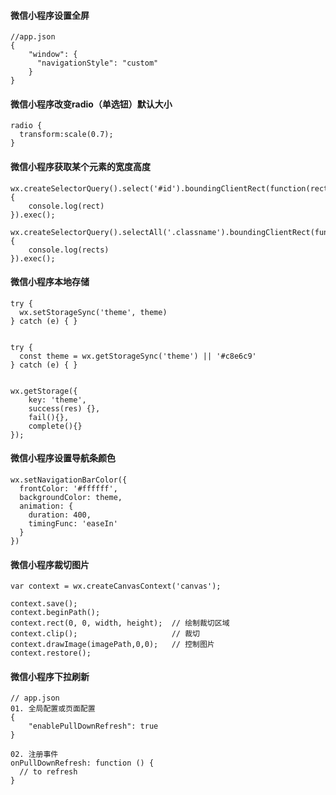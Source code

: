 #### 微信小程序设置全屏

~~~
//app.json
{
	"window": {
	  "navigationStyle": "custom" 
	}
}
~~~

#### 微信小程序改变radio（单选钮）默认大小

~~~
radio {
  transform:scale(0.7);
}
~~~

#### 微信小程序获取某个元素的宽度高度

~~~
wx.createSelectorQuery().select('#id').boundingClientRect(function(rect){
	console.log(rect)
}).exec();

wx.createSelectorQuery().selectAll('.classname').boundingClientRect(function(rects){
	console.log(rects)
}).exec();
~~~


#### 微信小程序本地存储

~~~
try {
  wx.setStorageSync('theme', theme)
} catch (e) { }


try {
  const theme = wx.getStorageSync('theme') || '#c8e6c9'
} catch (e) { }


wx.getStorage({
	key: 'theme',
	success(res) {},
	fail(){},
	complete(){}
});

~~~

#### 微信小程序设置导航条颜色
~~~
wx.setNavigationBarColor({
  frontColor: '#ffffff',
  backgroundColor: theme,
  animation: {
    duration: 400,
    timingFunc: 'easeIn'
  }
})
~~~

#### 微信小程序裁切图片
~~~ 
var context = wx.createCanvasContext('canvas');

context.save();
context.beginPath();
context.rect(0, 0, width, height);  // 绘制裁切区域
context.clip();                     // 裁切
context.drawImage(imagePath,0,0);   // 控制图片
context.restore();
~~~

#### 微信小程序下拉刷新

~~~
// app.json
01. 全局配置或页面配置
{
	"enablePullDownRefresh": true
}

02. 注册事件
onPullDownRefresh: function () {
  // to refresh
}
~~~


